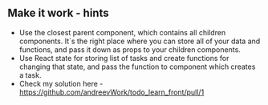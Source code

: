 ## Make it work - hints

- Use the closest parent component, which contains all children components. It\`s the right place where you can store all of your data and functions,
and pass it down as props to your children components.
- Use React state for storing list of tasks and create functions for changing that state, and pass the function to component which creates a task.
- Check my solution here - https://github.com/andreevWork/todo_learn_front/pull/1
